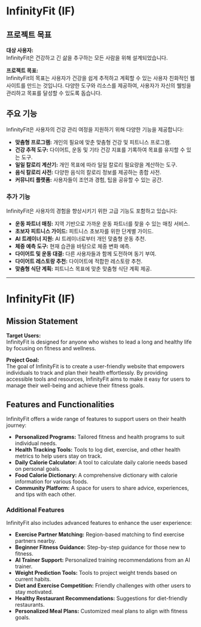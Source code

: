 # InfinityFit (IF)

## 프로젝트 목표
**대상 사용자:**  
InfinityFit은 건강하고 긴 삶을 추구하는 모든 사람을 위해 설계되었습니다.

**프로젝트 목표:**  
InfinityFit의 목표는 사용자가 건강을 쉽게 추적하고 계획할 수 있는 사용자 친화적인 웹사이트를 만드는 것입니다. 다양한 도구와 리소스를 제공하여, 사용자가 자신의 웰빙을 관리하고 목표를 달성할 수 있도록 돕습니다.

## 주요 기능
InfinityFit은 사용자의 건강 관리 여정을 지원하기 위해 다양한 기능을 제공합니다:

- **맞춤형 프로그램:** 개인의 필요에 맞춘 맞춤형 건강 및 피트니스 프로그램.
- **건강 추적 도구:** 다이어트, 운동 및 기타 건강 지표를 기록하여 목표를 유지할 수 있는 도구.
- **일일 칼로리 계산기:** 개인 목표에 따라 일일 칼로리 필요량을 계산하는 도구.
- **음식 칼로리 사전:** 다양한 음식의 칼로리 정보를 제공하는 종합 사전.
- **커뮤니티 플랫폼:** 사용자들이 조언과 경험, 팁을 공유할 수 있는 공간.

### 추가 기능
InfinityFit은 사용자의 경험을 향상시키기 위한 고급 기능도 포함하고 있습니다:

- **운동 파트너 매칭:** 지역 기반으로 가까운 운동 파트너를 찾을 수 있는 매칭 서비스.
- **초보자 피트니스 가이드:** 피트니스 초보자를 위한 단계별 가이드.
- **AI 트레이너 지원:** AI 트레이너로부터 개인 맞춤형 운동 추천.
- **체중 예측 도구:** 현재 습관을 바탕으로 체중 변화 예측.
- **다이어트 및 운동 대결:** 다른 사용자들과 함께 도전하며 동기 부여.
- **다이어트 레스토랑 추천:** 다이어트에 적합한 레스토랑 추천.
- **맞춤형 식단 계획:** 피트니스 목표에 맞춘 맞춤형 식단 계획 제공.

---------------------------------------------------------------
# InfinityFit (IF)

## Mission Statement
**Target Users:**  
InfinityFit is designed for anyone who wishes to lead a long and healthy life by focusing on fitness and wellness.

**Project Goal:**  
The goal of InfinityFit is to create a user-friendly website that empowers individuals to track and plan their health effortlessly. By providing accessible tools and resources, InfinityFit aims to make it easy for users to manage their well-being and achieve their fitness goals.

## Features and Functionalities
InfinityFit offers a wide range of features to support users on their health journey:

- **Personalized Programs:** Tailored fitness and health programs to suit individual needs.
- **Health Tracking Tools:** Tools to log diet, exercise, and other health metrics to help users stay on track.
- **Daily Calorie Calculator:** A tool to calculate daily calorie needs based on personal goals.
- **Food Calorie Dictionary:** A comprehensive dictionary with calorie information for various foods.
- **Community Platform:** A space for users to share advice, experiences, and tips with each other.

### Additional Features
InfinityFit also includes advanced features to enhance the user experience:

- **Exercise Partner Matching:** Region-based matching to find exercise partners nearby.
- **Beginner Fitness Guidance:** Step-by-step guidance for those new to fitness.
- **AI Trainer Support:** Personalized training recommendations from an AI trainer.
- **Weight Prediction Tools:** Tools to project weight trends based on current habits.
- **Diet and Exercise Competition:** Friendly challenges with other users to stay motivated.
- **Healthy Restaurant Recommendations:** Suggestions for diet-friendly restaurants.
- **Personalized Meal Plans:** Customized meal plans to align with fitness goals.
